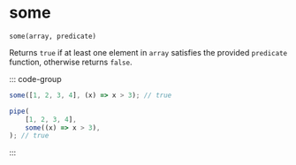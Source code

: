 # some

`some(array, predicate)`

Returns `true` if at least one element in `array` satisfies the provided `predicate` function, otherwise returns `false`.

::: code-group

```ts [data-first]
some([1, 2, 3, 4], (x) => x > 3); // true
```

```ts [data-last]
pipe(
    [1, 2, 3, 4],
    some((x) => x > 3),
); // true
```

:::
